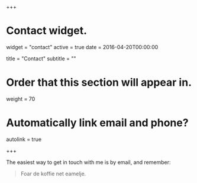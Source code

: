 +++
# Contact widget.
widget = "contact"
active = true
date = 2016-04-20T00:00:00

title = "Contact"
subtitle = ""

# Order that this section will appear in.
weight = 70

# Automatically link email and phone?
autolink = true

+++

The easiest way to get in touch with me is by email, and remember:

<blockquote>Foar de koffie net eamelje.</blockquote>